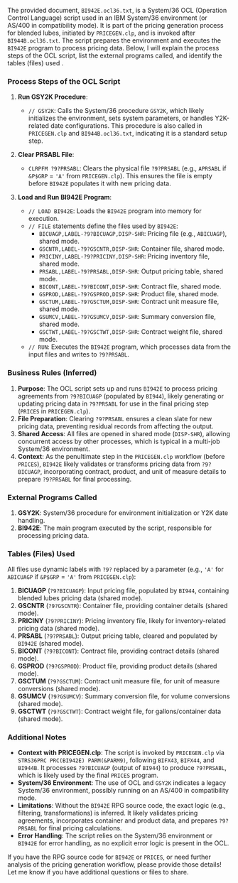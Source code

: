 The provided document, `BI942E.ocl36.txt`, is a System/36 OCL (Operation Control Language) script used in an IBM System/36 environment (or AS/400 in compatibility mode). It is part of the pricing generation process for blended lubes, initiated by `PRICEGEN.clp`, and is invoked after `BI944B.ocl36.txt`. The script prepares the environment and executes the `BI942E` program to process pricing data. Below, I will explain the process steps of the OCL script, list the external programs called, and identify the tables (files) used .

### Process Steps of the OCL Script

1. **Run GSY2K Procedure**:
   - `// GSY2K`: Calls the System/36 procedure `GSY2K`, which likely initializes the environment, sets system parameters, or handles Y2K-related date configurations. This procedure is also called in `PRICEGEN.clp` and `BI944B.ocl36.txt`, indicating it is a standard setup step.

2. **Clear PRSABL File**:
   - `CLRPFM ?9?PRSABL`: Clears the physical file `?9?PRSABL` (e.g., `APRSABL` if `&P$GRP` = `'A'` from `PRICEGEN.clp`). This ensures the file is empty before `BI942E` populates it with new pricing data.

3. **Load and Run BI942E Program**:
   - `// LOAD BI942E`: Loads the `BI942E` program into memory for execution.
   - `// FILE` statements define the files used by `BI942E`:
     - `BICUAGP,LABEL-?9?BICUAGP,DISP-SHR`: Pricing file (e.g., `ABICUAGP`), shared mode.
     - `GSCNTR,LABEL-?9?GSCNTR,DISP-SHR`: Container file, shared mode.
     - `PRICINY,LABEL-?9?PRICINY,DISP-SHR`: Pricing inventory file, shared mode.
     - `PRSABL,LABEL-?9?PRSABL,DISP-SHR`: Output pricing table, shared mode.
     - `BICONT,LABEL-?9?BICONT,DISP-SHR`: Contract file, shared mode.
     - `GSPROD,LABEL-?9?GSPROD,DISP-SHR`: Product file, shared mode.
     - `GSCTUM,LABEL-?9?GSCTUM,DISP-SHR`: Contract unit measure file, shared mode.
     - `GSUMCV,LABEL-?9?GSUMCV,DISP-SHR`: Summary conversion file, shared mode.
     - `GSCTWT,LABEL-?9?GSCTWT,DISP-SHR`: Contract weight file, shared mode.
   - `// RUN`: Executes the `BI942E` program, which processes data from the input files and writes to `?9?PRSABL`.

### Business Rules (Inferred)

1. **Purpose**: The OCL script sets up and runs `BI942E` to process pricing agreements from `?9?BICUAGP` (populated by `BI944`), likely generating or updating pricing data in `?9?PRSABL` for use in the final pricing step (`PRICES` in `PRICEGEN.clp`).
2. **File Preparation**: Clearing `?9?PRSABL` ensures a clean slate for new pricing data, preventing residual records from affecting the output.
3. **Shared Access**: All files are opened in shared mode (`DISP-SHR`), allowing concurrent access by other processes, which is typical in a multi-job System/36 environment.
4. **Context**: As the penultimate step in the `PRICEGEN.clp` workflow (before `PRICES`), `BI942E` likely validates or transforms pricing data from `?9?BICUAGP`, incorporating contract, product, and unit of measure details to prepare `?9?PRSABL` for final processing.

### External Programs Called

1. **GSY2K**: System/36 procedure for environment initialization or Y2K date handling.
2. **BI942E**: The main program executed by the script, responsible for processing pricing data.

### Tables (Files) Used

All files use dynamic labels with `?9?` replaced by a parameter (e.g., `'A'` for `ABICUAGP` if `&P$GRP` = `'A'` from `PRICEGEN.clp`):
1. **BICUAGP** (`?9?BICUAGP`): Input pricing file, populated by `BI944`, containing blended lubes pricing data (shared mode).
2. **GSCNTR** (`?9?GSCNTR`): Container file, providing container details (shared mode).
3. **PRICINY** (`?9?PRICINY`): Pricing inventory file, likely for inventory-related pricing data (shared mode).
4. **PRSABL** (`?9?PRSABL`): Output pricing table, cleared and populated by `BI942E` (shared mode).
5. **BICONT** (`?9?BICONT`): Contract file, providing contract details (shared mode).
6. **GSPROD** (`?9?GSPROD`): Product file, providing product details (shared mode).
7. **GSCTUM** (`?9?GSCTUM`): Contract unit measure file, for unit of measure conversions (shared mode).
8. **GSUMCV** (`?9?GSUMCV`): Summary conversion file, for volume conversions (shared mode).
9. **GSCTWT** (`?9?GSCTWT`): Contract weight file, for gallons/container data (shared mode).

### Additional Notes

- **Context with PRICEGEN.clp**: The script is invoked by `PRICEGEN.clp` via `STRS36PRC PRC(BI942E) PARM(&PARM9)`, following `BIFX43`, `BIFX44`, and `BI944B`. It processes `?9?BICUAGP` (output of `BI944`) to produce `?9?PRSABL`, which is likely used by the final `PRICES` program.
- **System/36 Environment**: The use of OCL and `GSY2K` indicates a legacy System/36 environment, possibly running on an AS/400 in compatibility mode.
- **Limitations**: Without the `BI942E` RPG source code, the exact logic (e.g., filtering, transformations) is inferred. It likely validates pricing agreements, incorporates container and product data, and prepares `?9?PRSABL` for final pricing calculations.
- **Error Handling**: The script relies on the System/36 environment or `BI942E` for error handling, as no explicit error logic is present in the OCL.

If you have the RPG source code for `BI942E` or `PRICES`, or need further analysis of the pricing generation workflow, please provide those details! Let me know if you have additional questions or files to share.